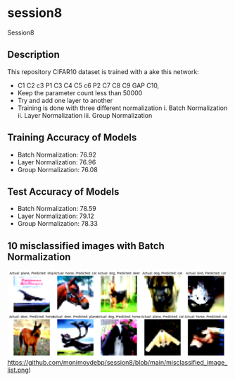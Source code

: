 # session8
Session8

## Description
This repository CIFAR10 dataset is trained with a 
ake this network:
* C1 C2 c3 P1 C3 C4 C5 c6 P2 C7 C8 C9 GAP C10,
*   Keep the parameter count less than 50000
* Try and add one layer to another
* Training is done with three different normalization i. Batch Normalization ii. Layer Normalization iii. Group Normalization

## Training Accuracy of Models

* Batch Normalization: 76.92
* Layer Normalization: 76.96
* Group Normalization: 76.08

## Test Accuracy of Models

* Batch Normalization: 78.59
* Layer Normalization: 79.12
* Group Normalization: 78.33

## 10 misclassified images with Batch Normalization

![alt text](https://github.com/monimoydebp/session8/blob/main/misclassified_image_list.png)https://github.com/monimoydebp/session8/blob/main/misclassified_image_list.png)
